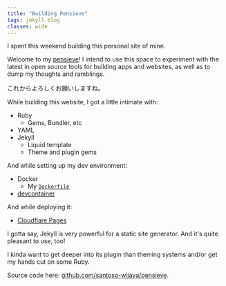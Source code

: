 ```yaml
---
title: "Building Pensieve"
tags: jekyll blog
classes: wide
---
```


I spent this weekend building this personal site of mine.

Welcome to my
[pensieve](https://www.wizardingworld.com/writing-by-jk-rowling/pensieve#)! I
intend to use this space to experiment with the latest in open source tools for
building apps and websites, as well as to dump my thoughts and ramblings.

これからよろしくお願いしますね。

While building this website, I got a little intimate with:

*   Ruby
    *   Gems, Bundler, etc
*   YAML
*   Jekyll
    *   Liquid template
    *   Theme and plugin gems

And while setting up my dev environment:

*   Docker
    *   My [`Dockerfile`](https://gist.github.com/santoso-wijaya/bfd10ec29deb3a7fd2e69c854af72bfb)
*   [devcontainer](https://docs.github.com/en/codespaces/setting-up-your-project-for-codespaces/adding-a-dev-container-configuration/introduction-to-dev-containers)

And while deploying it:

*   [Cloudflare Pages](https://pages.cloudflare.com)

I gotta say, Jekyll is very powerful for a static site generator. And it's quite
pleasant to use, too!

I kinda want to get deeper into its plugin than theming systems and/or get my
hands cut on some Ruby.

Source code here:
[github.com/santoso-wijaya/pensieve](http://github.com/santoso-wijaya/pensieve).
